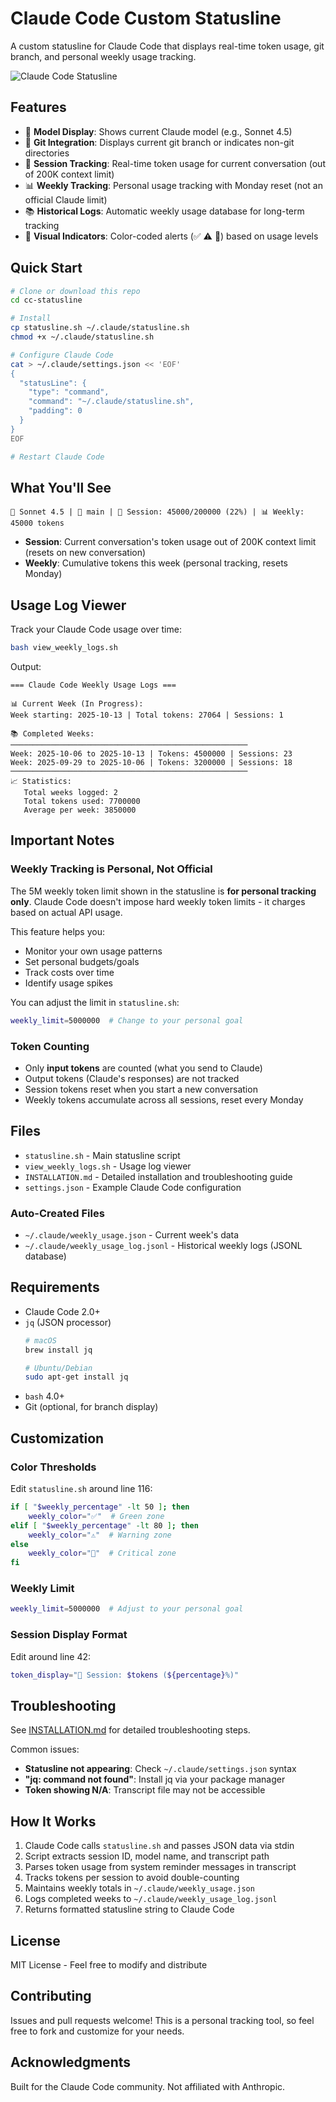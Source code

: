 # Claude Code Custom Statusline

A custom statusline for Claude Code that displays real-time token usage, git branch, and personal weekly usage tracking.

![Claude Code Statusline](https://img.shields.io/badge/Claude_Code-Statusline-5436DA?style=for-the-badge)

## Features

- 🤖 **Model Display**: Shows current Claude model (e.g., Sonnet 4.5)
- 🌿 **Git Integration**: Displays current git branch or indicates non-git directories
- 🧠 **Session Tracking**: Real-time token usage for current conversation (out of 200K context limit)
- 📊 **Weekly Tracking**: Personal usage tracking with Monday reset (not an official Claude limit)
- 📚 **Historical Logs**: Automatic weekly usage database for long-term tracking
- 🎨 **Visual Indicators**: Color-coded alerts (✅ ⚠️ 🔴) based on usage levels

## Quick Start

```bash
# Clone or download this repo
cd cc-statusline

# Install
cp statusline.sh ~/.claude/statusline.sh
chmod +x ~/.claude/statusline.sh

# Configure Claude Code
cat > ~/.claude/settings.json << 'EOF'
{
  "statusLine": {
    "type": "command",
    "command": "~/.claude/statusline.sh",
    "padding": 0
  }
}
EOF

# Restart Claude Code
```

## What You'll See

```
🤖 Sonnet 4.5 | 🌿 main | 🧠 Session: 45000/200000 (22%) | 📊 Weekly: 45000 tokens
```

- **Session**: Current conversation's token usage out of 200K context limit (resets on new conversation)
- **Weekly**: Cumulative tokens this week (personal tracking, resets Monday)

## Usage Log Viewer

Track your Claude Code usage over time:

```bash
bash view_weekly_logs.sh
```

Output:
```
=== Claude Code Weekly Usage Logs ===

📊 Current Week (In Progress):
Week starting: 2025-10-13 | Total tokens: 27064 | Sessions: 1

📚 Completed Weeks:
─────────────────────────────────────────────────────
Week: 2025-10-06 to 2025-10-13 | Tokens: 4500000 | Sessions: 23
Week: 2025-09-29 to 2025-10-06 | Tokens: 3200000 | Sessions: 18
─────────────────────────────────────────────────────
📈 Statistics:
   Total weeks logged: 2
   Total tokens used: 7700000
   Average per week: 3850000
```

## Important Notes

### Weekly Tracking is Personal, Not Official

The 5M weekly token limit shown in the statusline is **for personal tracking only**. Claude Code doesn't impose hard weekly token limits - it charges based on actual API usage.

This feature helps you:
- Monitor your own usage patterns
- Set personal budgets/goals
- Track costs over time
- Identify usage spikes

You can adjust the limit in `statusline.sh`:
```bash
weekly_limit=5000000  # Change to your personal goal
```

### Token Counting

- Only **input tokens** are counted (what you send to Claude)
- Output tokens (Claude's responses) are not tracked
- Session tokens reset when you start a new conversation
- Weekly tokens accumulate across all sessions, reset every Monday

## Files

- `statusline.sh` - Main statusline script
- `view_weekly_logs.sh` - Usage log viewer
- `INSTALLATION.md` - Detailed installation and troubleshooting guide
- `settings.json` - Example Claude Code configuration

### Auto-Created Files

- `~/.claude/weekly_usage.json` - Current week's data
- `~/.claude/weekly_usage_log.jsonl` - Historical weekly logs (JSONL database)

## Requirements

- Claude Code 2.0+
- `jq` (JSON processor)
  ```bash
  # macOS
  brew install jq

  # Ubuntu/Debian
  sudo apt-get install jq
  ```
- `bash` 4.0+
- Git (optional, for branch display)

## Customization

### Color Thresholds

Edit `statusline.sh` around line 116:

```bash
if [ "$weekly_percentage" -lt 50 ]; then
    weekly_color="✅"  # Green zone
elif [ "$weekly_percentage" -lt 80 ]; then
    weekly_color="⚠️"  # Warning zone
else
    weekly_color="🔴"  # Critical zone
fi
```

### Weekly Limit

```bash
weekly_limit=5000000  # Adjust to your personal goal
```

### Session Display Format

Edit around line 42:

```bash
token_display="🧠 Session: $tokens (${percentage}%)"
```

## Troubleshooting

See [INSTALLATION.md](INSTALLATION.md#troubleshooting) for detailed troubleshooting steps.

Common issues:
- **Statusline not appearing**: Check `~/.claude/settings.json` syntax
- **"jq: command not found"**: Install jq via your package manager
- **Token showing N/A**: Transcript file may not be accessible

## How It Works

1. Claude Code calls `statusline.sh` and passes JSON data via stdin
2. Script extracts session ID, model name, and transcript path
3. Parses token usage from system reminder messages in transcript
4. Tracks tokens per session to avoid double-counting
5. Maintains weekly totals in `~/.claude/weekly_usage.json`
6. Logs completed weeks to `~/.claude/weekly_usage_log.jsonl`
7. Returns formatted statusline string to Claude Code

## License

MIT License - Feel free to modify and distribute

## Contributing

Issues and pull requests welcome! This is a personal tracking tool, so feel free to fork and customize for your needs.

## Acknowledgments

Built for the Claude Code community. Not affiliated with Anthropic.
